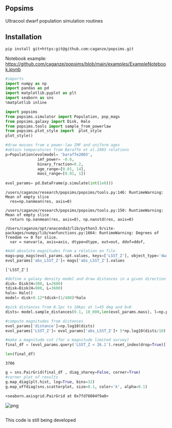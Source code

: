 ## Popsims
Ultracool dwarf population simulation routines

## Installation

``pip install git+https:git@github.com:caganze/popsims.git``


Notebook example: https://github.com/caganze/popsims/blob/main/examples/ExampleNotebook.ipynb


```python
#imports 
import numpy as np
import pandas as pd
import matplotlib.pyplot as plt
import seaborn as sns
%matplotlib inline

import popsims
from popsims.simulator import Population, pop_mags
from popsims.galaxy import Disk, Halo
from popsims.tools import sample_from_powerlaw
from popsims.plot_style import  plot_style
plot_style()
```


```python
#draw masses from a power-law IMF and uniform ages
#obtain temperatures from Baraffe et al.2003 relations
p=Population(evolmodel= 'baraffe2003',
              imf_power= -0.6,
              binary_fraction=0.2,
              age_range=[0.01, 14],
              mass_range=[0.01, 1])
    
evol_params= pd.DataFrame(p.simulate(int(1e6)))
```

    /users/caganze/research/popsims/popsims/tools.py:146: RuntimeWarning: Mean of empty slice
      res=np.nanmean(res, axis=0)
    
    /users/caganze/research/popsims/popsims/tools.py:150: RuntimeWarning: Mean of empty slice
      return np.nanmean(res, axis=0), np.nanstd(res, axis=0)
    
    /Users/caganze/opt/anaconda3/lib/python3.9/site-packages/numpy/lib/nanfunctions.py:1664: RuntimeWarning: Degrees of freedom <= 0 for slice.
      var = nanvar(a, axis=axis, dtype=dtype, out=out, ddof=ddof,
    



```python
#Add absolute magnitudes from a relation on file
mags=pop_mags(evol_params.spt.values, keys=['LSST_Z'], object_type='dwarfs', get_from='spt')
evol_params['abs_LSST_Z']= mags['abs_LSST_Z'].values
```

    ['LSST_Z']



```python
#define a galaxy density model and draw distances in a given direction
disk= Disk(H=300, L=2600)
tdisk=Disk(H=900, L=3600)
halo= Halo()
model= disk+0.12*tdisk+(1/400)*halo

#pick distances from 0.1pc to 10kpc at l=45 deg and b=0
dists= model.sample_distances(0.1, 10_000,len(evol_params.mass), l=np.pi/4, b=0.0,  dsteps=10_000 )

#compute magnitudes from distances
evol_params['distance']=np.log10(dists)
evol_params['LSST_Z']= evol_params['abs_LSST_Z']+ 5*np.log10(dists/10)
```


```python
#make a magnitude cut (for a magnitude limited survey)
final_df = (evol_params.query('LSST_Z < 26.1').reset_index(drop=True)[['mass', 'age', 'temperature', 'spt', 'abs_LSST_Z', 'LSST_Z', 'distance']]).dropna()
```


```python
len(final_df)
```




    3706




```python
g = sns.PairGrid(final_df , diag_sharey=False, corner=True)
#corner plot of results
g.map_diag(plt.hist, log=True, bins=32)
g.map_offdiag(sns.scatterplot, size=0.1, color='k', alpha=0.1)
```




    <seaborn.axisgrid.PairGrid at 0x7fd76084f9a0>




    
![png](./examples/ExampleNotebook_files/ExampleNotebook_6_1.png)
    



```python

```



This code is still being developed 